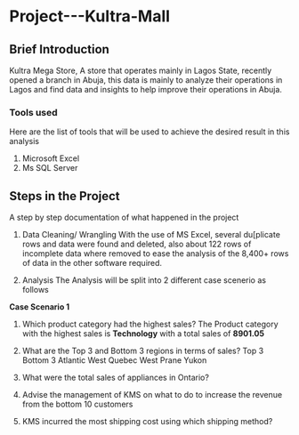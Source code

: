 # Project---Kultra-Mall

## Brief Introduction
Kultra Mega Store, A store that operates mainly in Lagos State, recently opened a branch in Abuja, this data is mainly to analyze their operations in Lagos and find data and insights to help improve their operations in Abuja.

### Tools used
Here are the list of tools that will be used to achieve the desired result in this analysis
1. Microsoft Excel
2. Ms SQL Server

## Steps in the Project
A step by step documentation of what happened in the project

1. Data Cleaning/ Wrangling
With the use of MS Excel, several du[plicate rows and data were found and deleted, also about 122 rows of incomplete data where removed to ease the analysis of the 8,400+ rows of data in the other software required.

3. Analysis
The Analysis will be split into 2 different case scenerio as follows

**Case Scenario 1**

1. Which product category had the highest sales?
The Product category with the highest sales is **Technology** with a total sales of **8901.05**

2. What are the Top 3 and Bottom 3 regions in terms of sales?
   Top 3               Bottom 3
   Atlantic            West
   Quebec              West
   Prane               Yukon
5. What were the total sales of appliances in Ontario?
6. Advise the management of KMS on what to do to increase the revenue from the bottom 10 customers
7. KMS incurred the most shipping cost using which shipping method?

